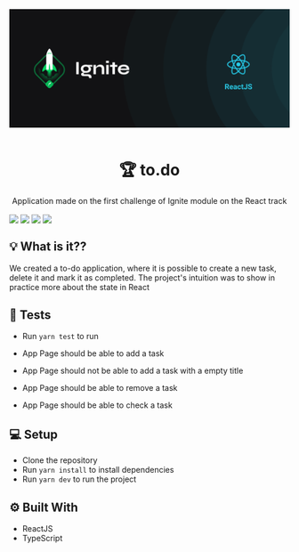 <img src="./.github/cover-reactjs.png" align="center" />

</br>
</br>

<h1 align="center">🏆 to.do </h1>
<p align="center">Application made on the first challenge of Ignite module on the React track</p>

<img src="https://img.shields.io/github/issues/CassianoThurow/ignite-challenge01" align="center"  />
<img src="https://img.shields.io/github/forks/CassianoThurow/ignite-challenge01" align="center"  />
<img src="https://img.shields.io/github/stars/CassianoThurow/ignite-challenge01" align="center"  />
<img src="https://img.shields.io/github/license/CassianoThurow/ignite-challenge01" align="center"  />

## 💡 What is it??

We created a to-do application, where it is possible to create a new task, delete it and mark it as completed.
The project's intuition was to show in practice more about the state in React

## 🧪 Tests

- Run `yarn test` to run

- App Page should be able to add a task
- App Page should not be able to add a task with a empty title
- App Page should be able to remove a task
- App Page should be able to check a task

## 💻 Setup

- Clone the repository
- Run `yarn install` to install dependencies
- Run `yarn dev` to run the project

## ⚙️ Built With

- ReactJS
- TypeScript
